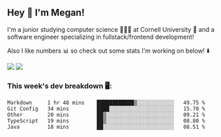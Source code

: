 ## Hey 👋 I'm Megan! 
I'm a junior studying computer science 👩🏻‍💻 at Cornell University 🐻 and a software engineer specializing in fullstack/frontend development!

Also I like numbers 📊 so check out some stats I'm working on below! ⬇️

<img src="https://github-readme-stats.meganyin13.vercel.app/api?username=meganyin13&show_icons=true&hide=stars&count_private=true" />

<img src="https://github-readme-stats.meganyin13.vercel.app/api/top-langs/?username=meganyin13&layout=compact&hide=Jupyter%20Notebook" />

### This week's dev breakdown 🖥:
<!--START_SECTION:waka-->
```text
Markdown     1 hr 48 mins    ████████████▒░░░░░░░░░░░░   49.75 % 
Git Config   34 mins         ████░░░░░░░░░░░░░░░░░░░░░   15.70 % 
Other        20 mins         ██▒░░░░░░░░░░░░░░░░░░░░░░   09.21 % 
TypeScript   19 mins         ██▒░░░░░░░░░░░░░░░░░░░░░░   08.80 % 
Java         18 mins         ██░░░░░░░░░░░░░░░░░░░░░░░   08.51 % 
```
<!--END_SECTION:waka-->
